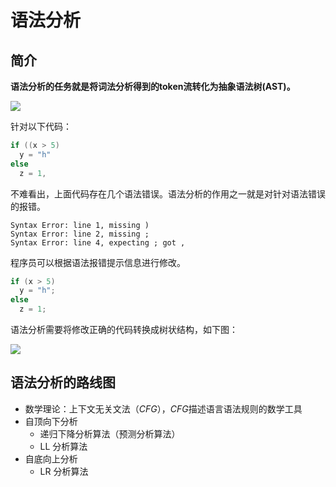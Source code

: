 # 语法分析

## 简介

**语法分析的任务就是将词法分析得到的token流转化为抽象语法树(AST)。**

![](/Users/yams/Documents/draw.io文件/语法分析任务.jpg)

针对以下代码：

```c
if ((x > 5)
  y = "h"
else
  z = 1,
```

不难看出，上面代码存在几个语法错误。语法分析的作用之一就是对针对语法错误的报错。

```
Syntax Error: line 1, missing )
Syntax Error: line 2, missing ;
Syntax Error: line 4, expecting ; got ,
```

程序员可以根据语法报错提示信息进行修改。

```c
if (x > 5)
  y = "h";
else
  z = 1;
```

语法分析需要将修改正确的代码转换成树状结构，如下图：

![](https://tva1.sinaimg.cn/large/008i3skNgy1gsy0hyj8smj30as051q2z.jpg)

## 语法分析的路线图
- 数学理论：上下文无关文法（*CFG*），*CFG*描述语言语法规则的数学工具
- 自顶向下分析
  - 递归下降分析算法（预测分析算法）
  - LL 分析算法
- 自底向上分析
  - LR 分析算法